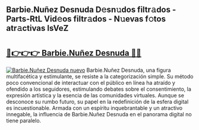## Barbie.Nuñez Desnuda D𝚎sn𝚞dos filtr𝚊dos - Parts-RtL Vid𝚎os filtr𝚊dos - N𝚞evas f𝚘tos atr𝚊ctivas lsVeZ

# <h2><a href="http://mb485o.tromn.icu/?c=Barbie.Nu%c3%b1ez+Desnuda">🔗👉👉👉 Barbie.Nuñez Desnuda 🔗🔗</a></h2>

[![Barbie.Nuñez Desnuda nuevo](https://i.imgur.com/pEAQMta.gif)](http://mb485o.tromn.icu/?c=Barbie.Nu%c3%b1ez+Desnuda)
Barbie.Nuñez Desnuda, una figura multifacética y estimulante, se resiste a la categorización simple. Su método poco convencional de interactuar con el público en línea ha atraído y ofendido a los seguidores, estimulando debates sobre el consentimiento, la expresión artística y la esencia de las comunidades virtuales. Aunque se desconoce su rumbo futuro, su papel en la redefinición de la esfera digital es incuestionable. Armada con un espíritu inquebrantable y un atractivo innegable, la influencia de Barbie.Nuñez Desnuda en el panorama digital no tiene paralelo.
